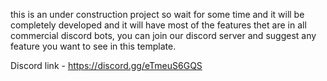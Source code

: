 this is an under construction project so wait for some time and it will be completely developed and it will have most of the features thet are in all commercial discord bots, you can join our discord server and suggest any feature you want to see in this template.

Discord link - https://discord.gg/eTmeuS6GQS

